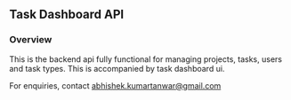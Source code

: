 ## Task Dashboard API
### Overview
This is the backend api fully functional for managing projects, tasks, users and task types. This is accompanied by task dashboard ui.

For enquiries, contact abhishek.kumartanwar@gmail.com
